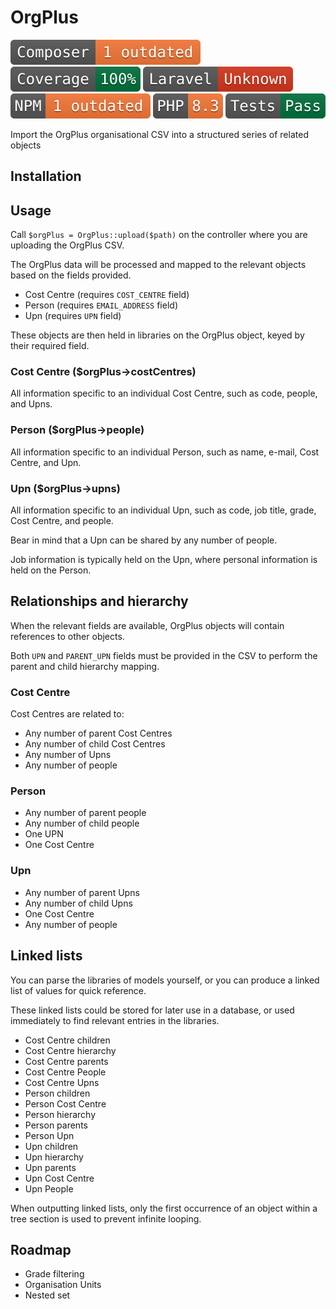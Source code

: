 # OrgPlus

![Composer status](.github/composer.svg)
![Coverage status](.github/coverage.svg)
![Laravel version](.github/laravel.svg)
![NPM status](.github/npm.svg)
![PHP version](.github/php.svg)
![Tests status](.github/tests.svg)

Import the OrgPlus organisational CSV into a structured series of related objects

## Installation

## Usage

Call `$orgPlus = OrgPlus::upload($path)` on the controller where you are uploading the OrgPlus CSV.

The OrgPlus data will be processed and mapped to the relevant objects based on the fields provided.

* Cost Centre (requires `COST_CENTRE` field)
* Person (requires `EMAIL_ADDRESS` field)
* Upn (requires `UPN` field)

These objects are then held in libraries on the OrgPlus object, keyed by their required field.

### Cost Centre ($orgPlus->costCentres)

All information specific to an individual Cost Centre, such as code, people, and Upns.

### Person ($orgPlus->people)

All information specific to an individual Person, such as name, e-mail, Cost Centre, and Upn.

### Upn ($orgPlus->upns)

All information specific to an individual Upn, such as code, job title, grade, Cost Centre, and people.

Bear in mind that a Upn can be shared by any number of people.

Job information is typically held on the Upn, where personal information is held on the Person.

## Relationships and hierarchy

When the relevant fields are available, OrgPlus objects will contain references to other objects.

Both `UPN` and `PARENT_UPN` fields must be provided in the CSV to perform the parent and child hierarchy mapping.

### Cost Centre

Cost Centres are related to:

* Any number of parent Cost Centres
* Any number of child Cost Centres
* Any number of Upns
* Any number of people

### Person

* Any number of parent people
* Any number of child people
* One UPN
* One Cost Centre

### Upn

* Any number of parent Upns
* Any number of child Upns
* One Cost Centre
* Any number of people

## Linked lists

You can parse the libraries of models yourself, or you can produce a linked list of values for quick reference.

These linked lists could be stored for later use in a database, or used immediately to find relevant entries in the libraries.

* Cost Centre children
* Cost Centre hierarchy
* Cost Centre parents
* Cost Centre People
* Cost Centre Upns
* Person children
* Person Cost Centre
* Person hierarchy
* Person parents
* Person Upn
* Upn children
* Upn hierarchy
* Upn parents
* Upn Cost Centre
* Upn People

When outputting linked lists, only the first occurrence of an object within a tree section is used to prevent infinite looping.

## Roadmap

* Grade filtering
* Organisation Units
* Nested set
